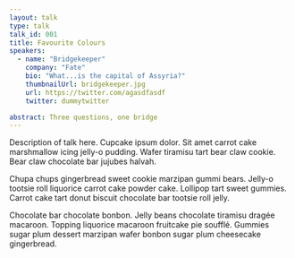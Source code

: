 ```yaml
---
layout: talk
type: talk
talk_id: 001
title: Favourite Colours
speakers: 
  - name: "Bridgekeeper"
    company: "Fate"
    bio: "What...is the capital of Assyria?"
    thumbnailUrl: bridgekeeper.jpg
    url: https://twitter.com/agasdfasdf
    twitter: dummytwitter

abstract: Three questions, one bridge
---
```


Description of talk here. 
Cupcake ipsum dolor. Sit amet carrot cake marshmallow icing jelly-o pudding. Wafer tiramisu tart bear claw cookie. Bear claw chocolate bar jujubes halvah.

Chupa chups gingerbread sweet cookie marzipan gummi bears. Jelly-o tootsie roll liquorice carrot cake powder cake. Lollipop tart sweet gummies. Carrot cake tart donut biscuit chocolate bar tootsie roll jelly.

Chocolate bar chocolate bonbon. Jelly beans chocolate tiramisu dragée macaroon. Topping liquorice macaroon fruitcake pie soufflé. Gummies sugar plum dessert marzipan wafer bonbon sugar plum cheesecake gingerbread.

